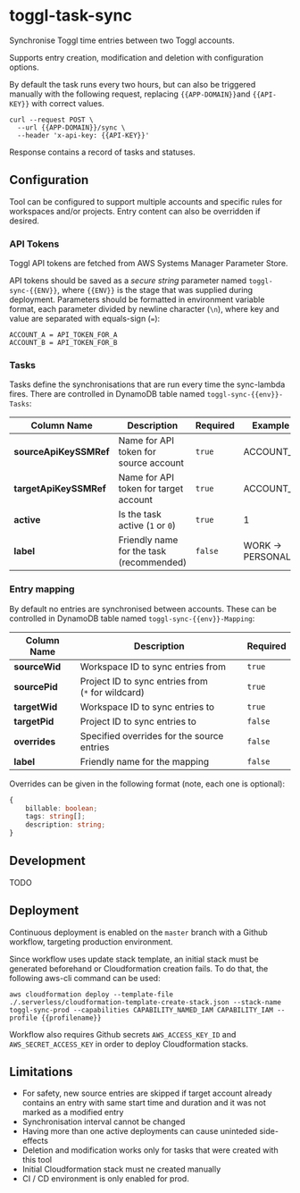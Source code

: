 # toggl-task-sync

Synchronise Toggl time entries between two Toggl accounts.

Supports entry creation, modification and deletion with configuration options.

By default the task runs every two hours, but can also be triggered manually with the following request, replacing `{{APP-DOMAIN}}`and `{{API-KEY}}` with correct values.

```
curl --request POST \
  --url {{APP-DOMAIN}}/sync \
  --header 'x-api-key: {{API-KEY}}'
```

Response contains a record of tasks and statuses.

## Configuration

Tool can be configured to support multiple accounts and specific rules for workspaces and/or projects. Entry content can also be overridden if desired.

### API Tokens

Toggl API tokens are fetched from AWS Systems Manager Parameter Store.

API tokens should be saved as a _secure string_ parameter named `toggl-sync-{{ENV}}`, where `{{ENV}}` is the stage that was supplied during deployment. Parameters should be formatted in environment variable format, each parameter divided by newline character (`\n`), where key and value are separated with equals-sign (`=`):

```
ACCOUNT_A = API_TOKEN_FOR_A
ACCOUNT_B = API_TOKEN_FOR_B
```

### Tasks

Tasks define the synchronisations that are run every time the sync-lambda fires. There are controlled in DynamoDB table named `toggl-sync-{{env}}-Tasks`:

| Column Name            | Description                               | Required | Example               |
| ---------------------- | ----------------------------------------- | -------- | --------------------- |
| **sourceApiKeySSMRef** | Name for API token for source account     | `true`   | ACCOUNT_A             |
| **targetApiKeySSMRef** | Name for API token for target account     | `true`   | ACCOUNT_B             |
| **active**             | Is the task active (`1`&nbsp;or&nbsp;`0`) | `true`   | 1                     |
| **label**              | Friendly name for the task (recommended)  | `false`  | WORK&nbsp;-> PERSONAL |

### Entry mapping

By default no entries are synchronised between accounts. These can be controlled in DynamoDB table named `toggl-sync-{{env}}-Mapping`:

| Column Name   | Description                                                  | Required |
| ------------- | ------------------------------------------------------------ | -------- |
| **sourceWid** | Workspace ID to sync entries from                            | `true`   |
| **sourcePid** | Project ID to sync entries from (`*`&nbsp;for&nbsp;wildcard) | `true`   |
| **targetWid** | Workspace ID to sync entries to                              | `true`   |
| **targetPid** | Project ID to sync entries to                                | `false`  |
| **overrides** | Specified overrides for the source entries                   | `false`  |
| **label**     | Friendly name for the mapping                                | `false`  |

Overrides can be given in the following format (note, each one is optional):

```typescript
{
    billable: boolean;
    tags: string[];
    description: string;
}
```

## Development

TODO

## Deployment

Continuous deployment is enabled on the `master` branch with a Github workflow, targeting production environment.

Since workflow uses update stack template, an initial stack must be generated beforehand or Cloudformation creation fails. To do that, the following aws-cli command can be used:

`aws cloudformation deploy --template-file ./.serverless/cloudformation-template-create-stack.json --stack-name toggl-sync-prod --capabilities CAPABILITY_NAMED_IAM CAPABILITY_IAM --profile {{profilename}}`

Workflow also requires Github secrets `AWS_ACCESS_KEY_ID` and `AWS_SECRET_ACCESS_KEY` in order to deploy Cloudformation stacks.

## Limitations

- For safety, new source entries are skipped if target account already contains an entry with same start time and duration and it was not marked as a modified entry
- Synchronisation interval cannot be changed
- Having more than one active deployments can cause uninteded side-effects
- Deletion and modification works only for tasks that were created with this tool
- Initial Cloudformation stack must ne created manually
- CI / CD environment is only enabled for prod.
